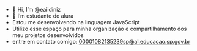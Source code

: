 - 👋 Hi, I’m @eaiidiniz
- 👀 I’m estudante do alura 
-  Estou me desenvolvendo na linguagem JavaScript
- Utilizo esse espaço para minha organização e compartilhamento dos meu projetos desenvolvidos
- entre em contato comigo: 00001082135239sp@al.educacao.sp.gov.br

<!---
eaiidiniz/eaiidiniz is a ✨ special ✨ repository because its `README.md` (this file) appears on your GitHub profile.
You can click the Preview link to take a look at your changes.
--->

